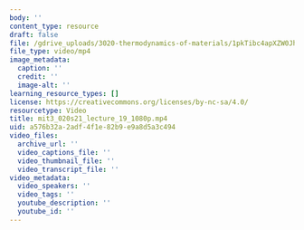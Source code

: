 ```yaml
---
body: ''
content_type: resource
draft: false
file: /gdrive_uploads/3020-thermodynamics-of-materials/1pkTibc4apXZW0JhDwf7bGwZgQ8AB7A3U/mit3_020s21_lecture_19_1080p.mp4
file_type: video/mp4
image_metadata:
  caption: ''
  credit: ''
  image-alt: ''
learning_resource_types: []
license: https://creativecommons.org/licenses/by-nc-sa/4.0/
resourcetype: Video
title: mit3_020s21_lecture_19_1080p.mp4
uid: a576b32a-2adf-4f1e-82b9-e9a8d5a3c494
video_files:
  archive_url: ''
  video_captions_file: ''
  video_thumbnail_file: ''
  video_transcript_file: ''
video_metadata:
  video_speakers: ''
  video_tags: ''
  youtube_description: ''
  youtube_id: ''
---
```

